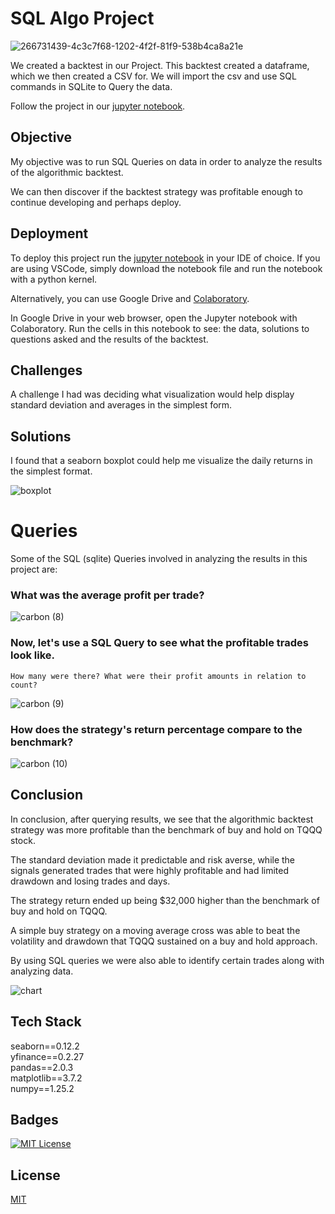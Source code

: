 
# SQL Algo Project

![266731439-4c3c7f68-1202-4f2f-81f9-538b4ca8a21e](https://github.com/guzmanwolfrank/SQL/assets/29739578/eefe1cf6-b8e0-452d-a5fd-d242926b9079)


We created a backtest in our Project. This backtest created a dataframe, which we then created a CSV for. We will import the csv and use SQL commands in SQLite to Query the data.
<br/>

Follow the project in our [jupyter notebook](https://github.com/guzmanwolfrank/SQL/blob/main/AlgoSQL/SQLproject.ipynb).

## Objective

My objective was to run SQL Queries on data in order to analyze the results of the algorithmic backtest. 

We can then discover if the backtest strategy was profitable enough to continue developing and perhaps deploy.  

## Deployment

To deploy this project run the [jupyter notebook](https://github.com/guzmanwolfrank/SQL/blob/main/AlgoSQL/SQLproject.ipynb) in your IDE of choice.  If you are using VSCode, simply download the notebook file and run the notebook with a python kernel. <br/>

Alternatively, you can use Google Drive and [Colaboratory](https://colab.research.google.com/?utm_source=scs-index).  <br/>

In Google Drive in your web browser, open the Jupyter notebook with Colaboratory. Run the cells in this notebook to see:  the data, solutions to questions asked and the results of the backtest. 

## Challenges

A challenge I had was deciding what visualization would help display standard deviation and averages in the simplest form.  

## Solutions 

I found that a seaborn boxplot could help me visualize the daily returns in the simplest format. 

![boxplot](https://github.com/guzmanwolfrank/Data-SQL/assets/29739578/cae641fc-a347-4099-8a8c-41d4963bb8c9)

# Queries 
Some of the SQL (sqlite) Queries involved in analyzing the results in this project are:  

###  What was the average profit per trade?

![carbon (8)](https://github.com/guzmanwolfrank/Data-SQL/assets/29739578/42680be6-f14b-496e-b42e-ebe1122d3a09)

###  Now, let's use a SQL Query to see what the profitable trades look like. 
    How many were there? What were their profit amounts in relation to count? 

![carbon (9)](https://github.com/guzmanwolfrank/Data-SQL/assets/29739578/0ea9022a-8e7e-44f1-91e3-c011f9293039)

### How does the strategy's return percentage compare to the benchmark?

![carbon (10)](https://github.com/guzmanwolfrank/Data-SQL/assets/29739578/7e21922f-c5e2-4568-bbf7-fb31cf25a5cd)

## Conclusion 

In conclusion, after querying results, we see that the algorithmic backtest strategy was more profitable than the benchmark of buy and hold on TQQQ stock.

The standard deviation made it predictable and risk averse, while the signals generated trades that were highly profitable and had limited drawdown and losing trades and days.

The strategy return ended up being $32,000 higher than the benchmark of buy and hold on TQQQ.

A simple buy strategy on a moving average cross was able to beat the volatility and drawdown that TQQQ sustained on a buy and hold approach.

By using SQL queries we were also able to identify certain trades along with analyzing data.

![chart](https://github.com/guzmanwolfrank/Data-SQL/assets/29739578/46e1f1ee-6ecf-4005-924c-f52f0010c5a2)

## Tech Stack
seaborn==0.12.2 <br/>
yfinance==0.2.27 <br/>
pandas==2.0.3 <br/>
matplotlib==3.7.2 <br/>
numpy==1.25.2 <br/>


## Badges

[![MIT License](https://img.shields.io/badge/License-MIT-green.svg)](https://choosealicense.com/licenses/mit/)



## License

[MIT](https://choosealicense.com/licenses/mit/)




